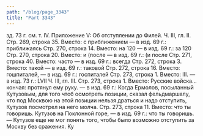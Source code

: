 ```yaml
---
path: "/blog/page_3343"
title: "Part 3343"
---
```


зд. 73 г. см. т. IV. Приложение V: Об отступлении до Филей.
Ч. III, гл. II.	
Стр. 269, строка 35.
Вместо: с приближением — в изд. 69 г.: приближаясь
Стр. 270, строка 14.
Вместо: на 120 — в изд. 69 г.: за 120
Стр. 270, строка 20.
Вместо: и (после — в изд. 69 г.: (и после
Стр. 271, строка 40.
Вместо: часто — в изд. 69 г.: всегда
Стр. 272, строка 3.
Вместо: такой — в изд. 69 г.: таковой
Стр. 272, строка 16.
Вместо: гошпиталей, — в изд. 69 г.: госпиталей
Стр. 273, строка 1.
Вместо: III. — в изд. 73 г.: LVII
Ч. III, гл. III.
Стр. 273, строка 1.
Вместо: Русские войска... кончая: протянул ему руку. — в изд. 69 г.: Когда Ермолов, посыланный Кутузовым, для того чтоб осмотреть позиции, сказал фельдмаршалу, что под Москвою на этой позиции нельзя драться и надо отступить, Кутузов посмотрел на него молча.
Стр. 273, строка 11.
Вместо: что ты говоришь.
Кутузов на Поклонной горе, — в изд. 69 г.: что ты говоришь. — Кутузов еще не мог понять того, чтобы было возможно отступить за Москву без сражения.
Ку
